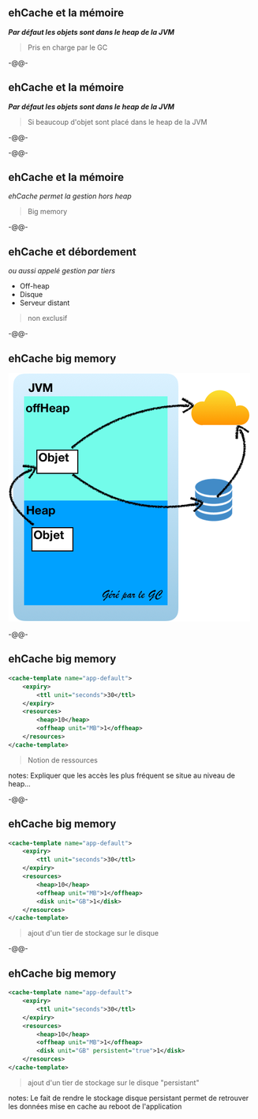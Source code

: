 ## ehCache et la mémoire

***Par défaut les objets sont dans le heap de la JVM*** 

> Pris en charge par le GC

-@@-

## ehCache et la mémoire

***Par défaut les objets sont dans le heap de la JVM*** 

> Si beaucoup d'objet sont placé dans le heap de la JVM

-@@-
<!-- .slide: data-background="./images/multi-node-inmem-10.png" -->

-@@-

## ehCache et la mémoire

*ehCache permet la gestion hors heap*

> Big memory <!-- .element class="fragment" -->

-@@-

## ehCache et débordement

*ou aussi appelé gestion par tiers*

* Off-heap
* Disque
* Serveur distant

> non exclusif 


-@@-

## ehCache big memory

![](images/bigmemory.png)

-@@-

## ehCache big memory

```xml
<cache-template name="app-default">
    <expiry>
        <ttl unit="seconds">30</ttl>
    </expiry>
    <resources>
        <heap>10</heap>
        <offheap unit="MB">1</offheap>
    </resources>
</cache-template>
```
> Notion de ressources

notes:
Expliquer que les accès les plus fréquent se situe au niveau de heap...

-@@-

## ehCache big memory

```xml
<cache-template name="app-default">
    <expiry>
        <ttl unit="seconds">30</ttl>
    </expiry>
    <resources>
        <heap>10</heap>
        <offheap unit="MB">1</offheap>
        <disk unit="GB">1</disk>
    </resources>
</cache-template>
```
> ajout d'un tier de stockage sur le disque

-@@-

## ehCache big memory

```xml
<cache-template name="app-default">
    <expiry>
        <ttl unit="seconds">30</ttl>
    </expiry>
    <resources>
        <heap>10</heap>
        <offheap unit="MB">1</offheap>
        <disk unit="GB" persistent="true">1</disk>
    </resources>
</cache-template>
```
> ajout d'un tier de stockage sur le disque "persistant"

notes:
Le fait de rendre le stockage disque persistant permet de retrouver les données mise en cache au reboot de l'application
